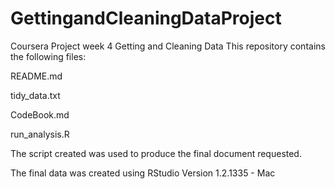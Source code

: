 # GettingandCleaningDataProject
Coursera Project week 4 Getting and Cleaning Data
This repository contains the following files:

README.md

tidy_data.txt

CodeBook.md

run_analysis.R

The script created was used to produce the final document requested.

The final data was created using RStudio Version 1.2.1335 - Mac
